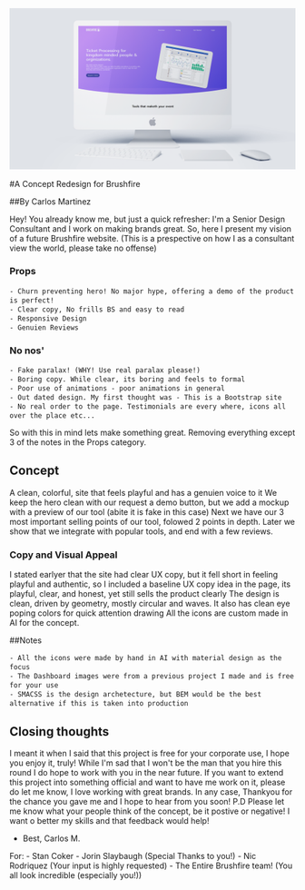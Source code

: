 ![](iMac.png)

#A Concept Redesign for Brushfire

##By Carlos Martinez

Hey! You already know me, but just a quick refresher: I'm a Senior Design Consultant and I work on making brands great.
So, here I present my vision of a future Brushfire website.
(This is a prespective on how I as a consultant view the world, please take no offense)

### Props
    - Churn preventing hero! No major hype, offering a demo of the product is perfect!
    - Clear copy, No frills BS and easy to read
    - Responsive Design
    - Genuien Reviews
    
### No nos'
    - Fake paralax! (WHY! Use real paralax please!)
    - Boring copy. While clear, its boring and feels to formal
    - Poor use of animations - poor animations in general
    - Out dated design. My first thought was - This is a Bootstrap site
    - No real order to the page. Testimonials are every where, icons all over the place etc...
    
So with this in mind lets make something great. Removing everything except 3 of the notes in the Props category.

## Concept
A clean, colorful, site that feels playful and has a genuien voice to it
We keep the hero clean with our request a demo button, but we add a mockup with a preview of our tool (abite it is fake in this case)
Next we have our 3 most important selling points of our tool, folowed 2 points in depth.
Later we show that we integrate with popular tools, and end with a few reviews.

### Copy and Visual Appeal
I stated earlyer that the site had clear UX copy, but it fell short in feeling playful and authentic, so I included a baseline UX copy idea in the page, its playful, clear, and honest, yet still sells the product clearly
The design is clean, driven by geometry, mostly circular and waves. It also has clean eye poping colors for quick attention drawing
All the icons are custom made in AI for the concept.

##Notes

    - All the icons were made by hand in AI with material design as the focus
    - The Dashboard images were from a previous project I made and is free for your use
    - SMACSS is the design archetecture, but BEM would be the best alternative if this is taken into production
    
## Closing thoughts
I meant it when I said that this project is free for your corporate use, I hope you enjoy it, truly! While I'm sad that I won't be the man that you hire this round I do hope to work with you in the near future. If you want to extend this project into something official and want to have me work on it, please do let me know, I love working with great brands.
In any case, Thankyou for the chance you gave me and I hope to hear from you soon!
P.D Please let me know what your people think of the concept, be it postive or negative! I want o better my skills and that feedback would help!
- Best,
Carlos M.

For:
    - Stan Coker
    - Jorin Slaybaugh (Special Thanks to you!)
    - Nic Rodriquez (Your input is highly requested)
    - The Entire Brushfire team! (You all look incredible (especially you!))
    

